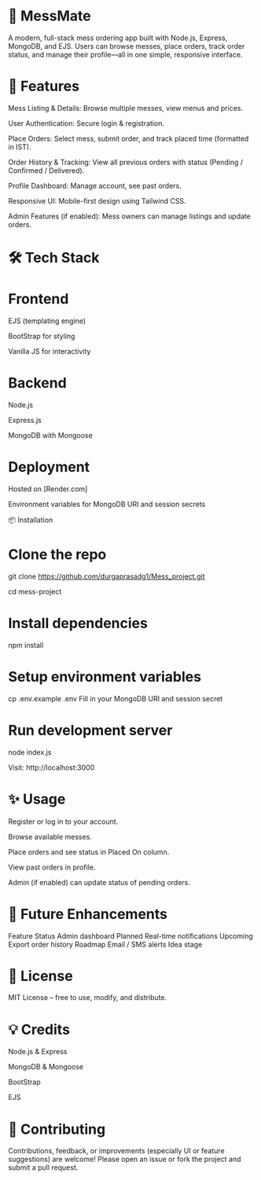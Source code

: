 # 🥘 MessMate 

A modern, full-stack mess ordering app built with Node.js, Express, MongoDB, and EJS.
Users can browse messes, place orders, track order status, and manage their profile—all in one simple, responsive interface.

# 🚀 Features 

Mess Listing & Details: Browse multiple messes, view menus and prices.

User Authentication: Secure login & registration.

Place Orders: Select mess, submit order, and track placed time (formatted in IST).

Order History & Tracking: View all previous orders with status (Pending / Confirmed / Delivered).

Profile Dashboard: Manage account, see past orders.

Responsive UI: Mobile-first design using Tailwind CSS.

Admin Features (if enabled): Mess owners can manage listings and update orders.

# 🛠️ Tech Stack 

# Frontend

EJS (templating engine)

BootStrap for styling

Vanilla JS for interactivity

# Backend

Node.js

Express.js

MongoDB with Mongoose

# Deployment

Hosted on [Render.com]

Environment variables for MongoDB URI and session secrets

📦 Installation
# Clone the repo
git clone https://github.com/durgaprasadg1/Mess_project.git

cd mess-project

# Install dependencies
npm install

# Setup environment variables
cp .env.example .env
Fill in your MongoDB URI and session secret

# Run development server
node index.js


Visit: http://localhost:3000

 # ✨ Usage 
 

Register or log in to your account.

Browse available messes.

Place orders and see status in Placed On column.

View past orders in profile.

Admin (if enabled) can update status of pending orders.

# 🎯 Future Enhancements 
Feature	Status
Admin dashboard	Planned
Real-time notifications	Upcoming
Export order history	Roadmap
Email / SMS alerts	Idea stage
# 📄 License

MIT License – free to use, modify, and distribute.

# 💡 Credits

Node.js & Express

MongoDB & Mongoose

BootStrap 

EJS
# 🤝 Contributing

Contributions, feedback, or improvements (especially UI or feature suggestions) are welcome! Please open an issue or fork the project and submit a pull request.
